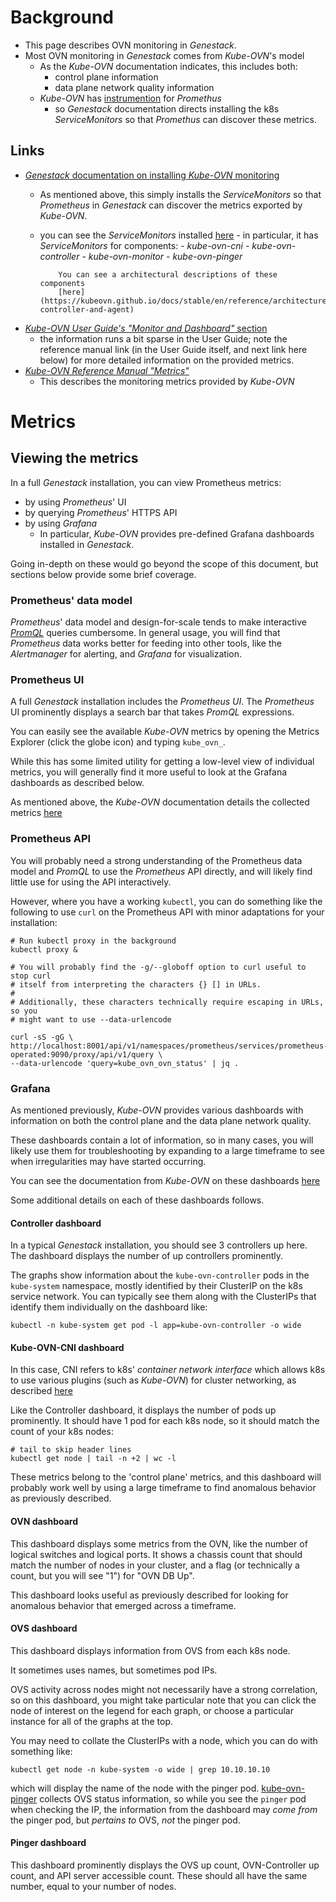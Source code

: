 # Background

- This page describes OVN monitoring in _Genestack_.
- Most OVN monitoring in _Genestack_ comes from _Kube-OVN_'s model
    - As the _Kube-OVN_ documentation indicates, this includes both:
        - control plane information
        - data plane network quality information
    - _Kube-OVN_ has
     [instrumention](https://prometheus.io/docs/practices/instrumentation/)
     for _Promethus_
        - so _Genestack_ documentation directs installing the k8s _ServiceMonitors_
          so that _Promethus_ can discover these metrics.

## Links

- [_Genestack_ documentation on installing _Kube-OVN_ monitoring](./prometheus-kube-ovn.md)
  - As mentioned above, this simply installs the _ServiceMonitors_ so that
    _Prometheus_ in _Genestack_ can discover the metrics exported by _Kube-OVN_.
  - you can see the _ServiceMonitors_ installed
    [here](https://github.com/rackerlabs/genestack/tree/main/base-kustomize/prometheus-ovn)
        - in particular, it has _ServiceMonitors_ for components:
            - _kube-ovn-cni_
            - _kube-ovn-controller_
            - _kube-ovn-monitor_
            - _kube-ovn-pinger_

            You can see a architectural descriptions of these components
            [here](https://kubeovn.github.io/docs/stable/en/reference/architecture/#core-controller-and-agent)

- [_Kube-OVN User Guide's "Monitor and Dashboard"_ section](https://kubeovn.github.io/docs/stable/en/guide/prometheus-grafana/)
    - the information runs a bit sparse in the User Guide; note the reference
      manual link (in the User Guide itself, and next link here below) for more
      detailed information on the provided metrics.
- [_Kube-OVN Reference Manual "Metrics"_](https://kubeovn.github.io/docs/stable/en/reference/metrics/)
    - This describes the monitoring metrics provided by _Kube-OVN_

# Metrics

## Viewing the metrics

In a full _Genestack_ installation, you can view Prometheus metrics:

- by using _Prometheus_' UI
- by querying _Prometheus_' HTTPS API
- by using _Grafana_
    - In particular, _Kube-OVN_ provides pre-defined Grafana dashboards
      installed in _Genestack_.

Going in-depth on these would go beyond the scope of this document, but sections
below provide some brief coverage.

### Prometheus' data model

_Prometheus_' data model and design-for-scale tends to make interactive
[_PromQL_](https://prometheus.io/docs/prometheus/latest/querying/basics/)
queries cumbersome. In general usage, you will find that _Prometheus_ data works
better for feeding into other tools, like the _Alertmanager_ for alerting, and
_Grafana_ for visualization.

### Prometheus UI

A full _Genestack_ installation includes the _Prometheus UI_. The _Prometheus_
UI prominently displays a search bar that takes _PromQL_ expressions.

You can easily see the available _Kube-OVN_ metrics by opening the Metrics
Explorer (click the globe icon) and typing `kube_ovn_`.

While this has some limited utility for getting a low-level view of individual
metrics, you will generally find it more useful to look at the Grafana
dashboards as described below.

As mentioned above, the _Kube-OVN_ documentation details the collected metrics
[here](https://kubeovn.github.io/docs/stable/en/reference/metrics)

### Prometheus API

You will probably need a strong understanding of the Prometheus data model and
_PromQL_ to use the _Prometheus_ API directly, and will likely find little use
for using the API interactively.

However, where you have a working `kubectl`, you can do something like the
following to use `curl` on the Prometheus API with minor adaptations for your
installation:

```
# Run kubectl proxy in the background
kubectl proxy &

# You will probably find the -g/--globoff option to curl useful to stop curl
# itself from interpreting the characters {} [] in URLs.
#
# Additionally, these characters technically require escaping in URLs, so you
# might want to use --data-urlencode

curl -sS -gG \
http://localhost:8001/api/v1/namespaces/prometheus/services/prometheus-operated:9090/proxy/api/v1/query \
--data-urlencode 'query=kube_ovn_ovn_status' | jq .
```

### Grafana

As mentioned previously, _Kube-OVN_ provides various dashboards with
information on both the control plane and the data plane network quality.

These dashboards contain a lot of information, so in many cases, you will likely
use them for troubleshooting by expanding to a large timeframe to see when
irregularities may have started occurring.

You can see the documentation from _Kube-OVN_ on these dashboards
[here](https://kubeovn.github.io/docs/stable/en/guide/prometheus-grafana/)

Some additional details on each of these dashboards follows.

#### Controller dashboard

In a typical _Genestack_ installation, you should see 3 controllers up here.
The dashboard displays the number of up controllers prominently.

The graphs show information about the `kube-ovn-controller` pods in the
`kube-system` namespace, mostly identified by their ClusterIP on the k8s
service network. You can typically see them along with the ClusterIPs that
identify them individually on the dashboard like:

```
kubectl -n kube-system get pod -l app=kube-ovn-controller -o wide
```

#### Kube-OVN-CNI dashboard

In this case, CNI refers to k8s' _container network interface_ which allows
k8s to use various plugins (such as _Kube-OVN_) for cluster networking, as
described [here](https://kubeovn.github.io/docs/stable/en/reference/architecture/#kube-ovn-cni)

Like the Controller dashboard, it displays the number of pods up prominently.
It should have 1 pod for each k8s node, so it should match the count of your
k8s nodes:

```
# tail to skip header lines
kubectl get node | tail -n +2 | wc -l
```

These metrics belong to the 'control plane' metrics, and this dashboard will
probably work well by using a large timeframe to find anomalous behavior as
previously described.

#### OVN dashboard

This dashboard displays some metrics from the OVN, like the number of logical
switches and logical ports. It shows a chassis count that should match the
number of nodes in your cluster, and a flag (or technically a count, but you
will see "1") for "OVN DB Up".

This dashboard looks useful as previously described for looking for anomalous
behavior that emerged across a timeframe.

#### OVS dashboard

This dashboard displays information from OVS from each k8s node.

It sometimes uses names, but sometimes pod IPs.

OVS activity across nodes might not necessarily have a strong correlation, so
on this dashboard, you might take particular note that you can click the node
of interest on the legend for each graph, or choose a particular instance for
all of the graphs at the top.

You may need to collate the ClusterIPs with a node, which you can do with
something like:

```
kubectl get node -n kube-system -o wide | grep 10.10.10.10
```

which will display the name of the node with the pinger pod.
[kube-ovn-pinger](https://kubeovn.github.io/docs/stable/en/reference/architecture/#kube-ovn-pinger)
collects OVS status information, so while you see the `pinger` pod when checking
the IP, the information from the dashboard may *come from* the pinger pod, but
*pertains to* OVS, *not* the pinger pod.

#### Pinger dashboard

This dashboard prominently displays the OVS up count, OVN-Controller up count,
and API server accessible count. These should all have the same number, equal to
your number of nodes.
